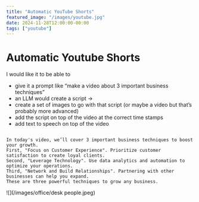 ```yaml
---
title: "Automatic YouTube Shorts"
featured_image: "/images/youtube.jpg"
date: 2024-11-28T12:00:00-00:00
tags: ["youtube"]
---
```


# Automatic Youtube Shorts

I would like it to be able to 
- give it a prompt like “make a video about 3 important business techniques” 
- an LLM would create a script -> 
- create a set of images to go with that script (or maybe a video but that’s probably more advanced) 
- add the script on top of the video at the correct time stamps 
- add text to speech on top of the video


```{python}

In today's video, we’ll cover 3 important business techniques to boost your growth. 
First, "Focus on Customer Experience". Prioritize customer satisfaction to create loyal clients. 
Second, "Leverage Technology". Use data analytics and automation to optimize your operations.
Third, "Network and Build Relationships". Partnering with other businesses can help you expand.
These are three powerful techniques to grow any business.

```

![](/images/office/desk people.jpeg)